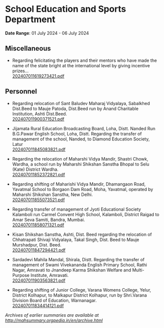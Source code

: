 # School Education and Sports Department

**Date Range**: 01 July 2024 - 06 July 2024


## Miscellaneous
- Regarding felicitating the players and their mentors who have made the name of the state bright at the international level by giving incentive prizes...\
  [202407011619273421.pdf](https://gr.maharashtra.gov.in/Site/Upload/Government%20Resolutions/English/202407011619273421.pdf)

## Personnel
- Regarding relocation of Sant Baludev Maharaj Vidyalaya, Sabalkhed Dist.Beed to Mauje Patoda, Dist.Beed run by Anand Charitable Institution, Ashti Dist.Beed.\
  [202407011900371521.pdf](https://gr.maharashtra.gov.in/Site/Upload/Government%20Resolutions/English/202407011900371521.pdf)

- Jijamata Rural Education Broadcasting Board, Loha, Distt. Nanded Run B.G.Pawar English School, Loha, Distt. Regarding the transfer of management of the school, Nanded, to Diamond Education Society, Latur\
  [202407011845083821.pdf](https://gr.maharashtra.gov.in/Site/Upload/Government%20Resolutions/English/202407011845083821.pdf)

- Regarding the relocation of Maharshi Vidya Mandir, Shastri Chowk, Wardha, a school run by Maharshi Shikshan Sanstha Bhopal to Selu (Kate) District Wardha.\
  [202407011852372821.pdf](https://gr.maharashtra.gov.in/Site/Upload/Government%20Resolutions/English/202407011852372821.pdf)

- Regarding shifting of Maharishi Vidya Mandir, Dhamangaon Road, Yavatmal School to Borgaon Dam Road, Moha, Yavatmal, operated by Maharshi Shikshan Sanstha, New Delhi.\
  [202407011855073521.pdf](https://gr.maharashtra.gov.in/Site/Upload/Government%20Resolutions/English/202407011855073521.pdf)

- Regarding transfer of management of Jyoti Educational Society Kalamboli run Carmel Convent High School, Kalamboli, District Raigad to Amar Seva Samiti, Bandra, Mumbai.\
  [202407011858071321.pdf](https://gr.maharashtra.gov.in/Site/Upload/Government%20Resolutions/English/202407011858071321.pdf)

- Kisan Shikshan Sanstha, Ashti, Dist. Beed regarding the relocation of Chhatrapati Shivaji Vidyalaya, Takal Singh, Dist. Beed to Mauje Murshadpur, Dist. Beed.\
  [202407011847294421.pdf](https://gr.maharashtra.gov.in/Site/Upload/Government%20Resolutions/English/202407011847294421.pdf)

- Sardadevi Mahila Mandal, Shirala, Distt. Regarding the transfer of management of Swami Vivekananda English Primary School, Rathi Nagar, Amravati to Jnandeep Karma Shikshan Welfare and Multi-Purpose Institute, Amravati.\
  [202407011903563821.pdf](https://gr.maharashtra.gov.in/Site/Upload/Government%20Resolutions/English/202407011903563821.pdf)

- Regarding shifting of Junior College, Varana Womens College, Yelur, District Kolhapur, to Malkapur District Kolhapur, run by Shri.Varana Division Board of Education, Warnanagar.\
  [202407011834414121.pdf](https://gr.maharashtra.gov.in/Site/Upload/Government%20Resolutions/English/202407011834414121.pdf)


*Archives of earlier summaries are available at http://mahsummary.orgpedia.in/en/archive.html*